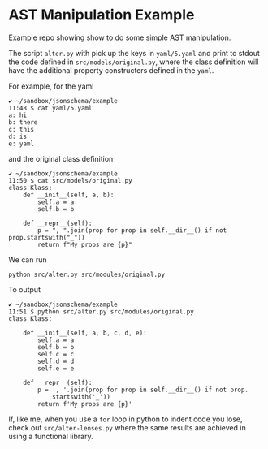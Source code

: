 # AST Manipulation Example

Example repo showing show to do some simple AST manipulation.

The script `alter.py` with pick up the keys in `yaml/5.yaml` and print to stdout the code defined in `src/models/original.py`, where the class definition will have the additional property constructers defined in the `yaml`.

For example, for the yaml

```
✔ ~/sandbox/jsonschema/example
11:48 $ cat yaml/5.yaml
a: hi
b: there
c: this
d: is
e: yaml
```

and the original class definition

```
✔ ~/sandbox/jsonschema/example
11:50 $ cat src/models/original.py
class Klass:
    def __init__(self, a, b):
        self.a = a
        self.b = b

    def __repr__(self):
        p = ", ".join(prop for prop in self.__dir__() if not prop.startswith("_"))
        return f"My props are {p}"
```

We can run

```
python src/alter.py src/modules/original.py
```

To output

```
✔ ~/sandbox/jsonschema/example
11:51 $ python src/alter.py src/modules/original.py
class Klass:

    def __init__(self, a, b, c, d, e):
        self.a = a
        self.b = b
        self.c = c
        self.d = d
        self.e = e

    def __repr__(self):
        p = ', '.join(prop for prop in self.__dir__() if not prop.
            startswith('_'))
        return f'My props are {p}'
```

If, like me, when you use a `for` loop in python to indent code you lose, check out `src/alter-lenses.py` where the same results are achieved in using a functional library.
